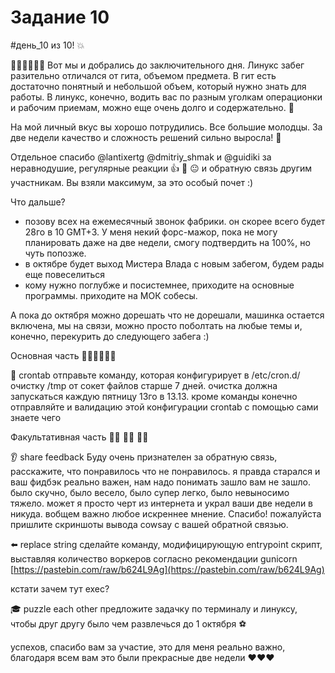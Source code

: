 # Задание 10

#день_10 из 10!  💥

🚀🚀🚀🚀🚀🚀
Вот мы и добрались до заключительного дня. Линукс забег разительно отличался от гита, объемом предмета. В гит есть достаточно понятный и небольшой объем, который нужно знать для работы. В линукс, конечно, водить вас по разным уголкам операционки и рабочим приемам, можно еще очень долго и содержательно. 🐍

На мой личный вкус вы хорошо потрудились. Все большие молодцы. За две недели качество и сложность решений сильно выросла! 🚀

Отдельное спасибо @lantixertg @dmitriy_shmak и @guidiki за неравнодушие, регулярные реакции 👍 🤯 😐  и обратную связь другим участникам. Вы взяли максимум, за это особый почет :)

Что дальше?

- позову всех на ежемесячный звонок фабрики. он скорее всего будет 28го в 10 GMT+3. У меня некий форс-мажор, пока не могу планировать даже на две недели, смогу подтвердить на 100%, но чуть попозже.
- в октябре будет выход Мистера Влада с новым забегом, будем рады еще повеселиться
- кому нужно поглубже и посистемнее, приходите на основные программы. приходите на MOК собесы.

А пока до октября можно дорешать что не дорешали, машинка остается включена, мы на связи,  можно просто поболтать на любые темы и, конечно, перекурить до следующего забега :)

Основная часть 🚶‍♂️🚶‍♂️🚶‍♂️

🔄 сrontab
отправьте команду, которая конфигурирует в /etc/cron.d/ очистку /tmp от сокет файлов старше 7 дней. очистка должна запускаться каждую пятницу 13го в 13.13.
кроме команды конечно отправляйте и валидацию этой конфигурации crontab с помощью сами знаете чего

Факультативная часть 🏃‍♂️ 🏃‍♂️ 🏃‍♂️

👂 share feedback
Буду очень признателен за обратную связь, расскажите, что понравилось что не понравилось. я правда старался и ваш фидбэк реально важен, нам надо понимать зашло вам не зашло. было скучно, было весело, было супер легко, было невыносимо тяжело. может я просто черт из интернета и украл ваши две недели в никуда. вобщем важно любое искреннее мнение. Спасибо!
пожалуйста пришлите скриншоты вывода cowsay с вашей обратной связью.

⬅️ replace string
сделайте команду, модифицирующую entrypoint скрипт, выставляя количество воркеров согласно рекомендации gunicorn [https://pastebin.com/raw/b624L9Ag](https://pastebin.com/raw/b624L9Ag)

кстати зачем тут exec?

🎓 puzzle each other
предложите задачку по терминалу и линуксу, чтобы друг другу было чем развлечься до 1 октября ⚽️

успехов, спасибо вам за участие, это для меня реально важно, благодаря всем вам это были прекрасные две недели ❤️❤️❤️